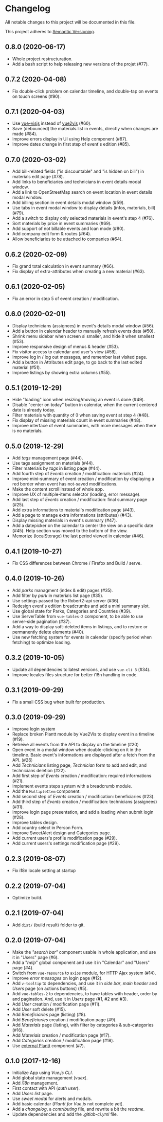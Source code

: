 # Changelog

All notable changes to this project will be documented in this file.

This project adheres to [Semantic Versioning](https://semver.org/spec/v2.0.0.html).

## 0.8.0 (2020-06-17)

- Whole project restructuration.
- Add a bash script to help releasing new versions of the projet (#77).

## 0.7.2 (2020-04-08)

- Fix double-click problem on calendar timeline, and double-tap on events on touch screens (#90).

## 0.7.1 (2020-04-03)

- Use [vue-visjs](https://github.com/sjmallon/vue-visjs) instead of [vue2vis](https://github.com/alexcode/vue2vis) (#60).
- Save (debounced) the materials list in events, directly when changes are made (#84).
- Improve errors display in UI using Help component (#87).
- Improve dates change in first step of event's edition (#85).

## 0.7.0 (2020-03-02)

- Add bill-related fields ("is discountable" and "is hidden on bill") in materials edit page (#78).
- Add links to beneficiaries and technicians in event details modal window.
- Add a link to OpenStreetMap search on event location in event details modal window.
- Add billing section in event details modal window (#59).
- Use tabs in event modal window to display details (infos, materials, bill) (#79).
- Add a switch to display only selected materials in event's step 4 (#76).
- Sort materials by price in event summaries (#69).
- Add support of not billable events and loan mode (#80).
- Add company edit form & routes (#64).
- Allow beneficiaries to be attached to companies (#64).

## 0.6.2 (2020-02-09)

- Fix grand total calculation in event summary (#66).
- Fix display of extra-attributes when creating a new material (#63).

## 0.6.1 (2020-02-05)

- Fix an error in step 5 of event creation / modification.

## 0.6.0 (2020-02-01)

- Display technicians (assignees) in event's details modal window (#56).
- Add a button in calendar header to manually refresh events data (#50).
- Shrink menu sidebar when screen si smaller, and hide it when smallest (#53).
- Improve responsive design of menus & header (#53).
- Fix visitor access to calendar and user's view (#58).
- Improve log in / log out messages, and remember last visited page.
- Add a button in Attributes edit page, to go back to the last edited material (#51).
- Improve listings by showing extra columns (#55).

## 0.5.1 (2019-12-29)

- Hide "loading" icon when resizing/moving an event is done (#49).
- Disable "center on today" button in calendar, when the current centered date is already today.
- Filter materials with quantity of 0 when saving event at step 4 (#48).
- Fix display of missing materials count in event summaries (#48).
- Improve interface of event summaries, with more messages when there is no materials.

## 0.5.0 (2019-12-29)

- Add _tags_ management page (#44).
- Use tags assignment on materials (#44).
- Filter materials by _tags_ in listing page (#44).
- Add fourth step of _Events_ creation / modification: materials (#24).
- Improve mini-summary of event creation / modification by displaying a red border when event has not-saved modifications.
- Make the content scroll instead of whole app.
- Improve UX of multiple-items selector (loading, error message).
- Add last step of _Events_ creation / modification: final summary page (#25).
- Add extra informations to material's modification page (#43).
- Add a page to manage extra informations (attributes) (#43).
- Display missing materials in event's summary (#47).
- Add a datepicker on the calendar to center the view on a specific date (#45). Help section was moved to the bottom of the view.
- Memorize (localStorage) the last period viewed in calendar (#46).

## 0.4.1 (2019-10-27)

- Fix CSS differences between Chrome / Firefox and Build / serve.

## 0.4.0 (2019-10-26)

- Add _parks_ managment (index & edit) pages (#35).
- Add filter by _park_ in materials list page (#35).
- Use settings passed by the Robert2-api server (#36).
- Redesign event's edition breadcrumbs and add a mini summary slot.
- Use global state for Parks, Categories and Countries (#39).
- Use ServerTable from `vue-tables-2` component, to be able to use server-side pagination (#37).
- Add a way to display soft-deleted items in listings, and to restore or permanently delete elements (#40).
- Use new fetching system for events in calendar (specify period when fetching) to optimize loading.

## 0.3.2 (2019-10-05)

- Update all dependencies to latest versions, and use `vue-cli 3` (#34).
- Improve locales files structure for better i18n handling in code.

## 0.3.1 (2019-09-29)

- Fix a small CSS bug when built for production.

## 0.3.0 (2019-09-29)

- Improve login system
- Replace broken Plantt module by Vue2Vis to display event in a timeline (#19).
- Retreive all events from the API to display on the timeline (#20)
- Open event in a modal window when double-clicking on it in the timeline. Basic
  event's informations are displayed after a fetch from the API. (#26)
- Add _Technicians_ listing page, _Technician_ form to add and edit, and technicians deletion (#22).
- Add first step of _Events_ creation / modification: required informations (#21).
- Implement events steps system with a breadcrumb module.
- Add the `MultipleItem` component.
- Add second step of _Events_ creation / modification: beneficiaries (#23).
- Add third step of _Events_ creation / modification: technicians (assignees) (#31).
- Improve login page presentation, and add a loading when submit login (#28).
- Improve tables design.
- Add country select in Person Form.
- Improve SweetAlert design and Categories page.
- Add current users's profile modification page (#29).
- Add current users's settings modification page (#29).

## 0.2.3 (2019-08-07)

- Fix i18n locale setting at startup

## 0.2.2 (2019-07-04)

- Optimize build.

## 0.2.1 (2019-07-04)

- Add `dist/` (build result) folder to git.

## 0.2.0 (2019-07-04)

- Make the _"search bar"_ component usable in whole application, and
use it in "Users" page (#6).
- Add a "_help_" global component and use it in "Calendar" and "Users" page (#4).
- Switch from `vue-resource` to `axios` module, for HTTP Ajax system (#14).
- Improve _error messages_ on login page (#12).
- Add `v-tooltip` to dependencies, and use it in _side bar_, _main header_ and
_Users_ page (on actions buttons) (#5).
- Add `vue-tables-2` to dependencies, to have tables with header, order by and
pagination. And, use it in _Users_ page (#1, #2 and #3).
- Add _User_ creation / modification page (#11).
- Add _User_ soft delete (#15).
- Add _Beneficiaries_ page (listing) (#8).
- Add _Beneficiaries_ creation / modification page (#9).
- Add _Materials_ page (listing), with filter by categories & sub-categories (#16).
- Add _Materials_ creation / modification page (#17).
- Add _Categories_ creation / modification page (#18).
- Use [external Plantt](https://github.com/polosson/vue-plantt) component (#7).

## 0.1.0 (2017-12-16)

- Initialize App using _Vue.js CLI_.
- Add global state management (_vuex_).
- Add _i18n_ management.
- First contact with API (_auth user_).
- Add _Users list_ page.
- Use _sweet modal_ for alerts and modals.
- Add basic calendar (_Plantt for Vue.js_ not complete yet).
- Add a _changelog_, a _contributing_ file, and rewrite a bit the _readme_.
- Update dependencies and add the _.gitlab-ci.yml_ file.
